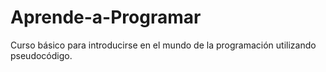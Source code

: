 # Aprende-a-Programar
Curso básico para introducirse en el mundo de la programación utilizando pseudocódigo.
